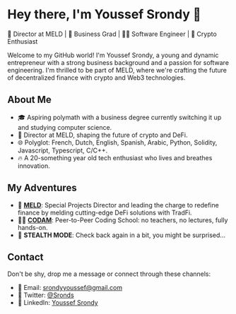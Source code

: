 # Hey there, I'm Youssef Srondy 👋

🚀 Director at MELD | 💼 Business Grad | 👨‍💻 Software Engineer | 🔗 Crypto Enthusiast

Welcome to my GitHub world! I'm Youssef Srondy, a young and dynamic entrepreneur with a strong business background and a passion for software engineering. 
I'm thrilled to be part of MELD, where we're crafting the future of decentralized finance with crypto and Web3 technologies.

## About Me

- 🎓 Aspiring polymath with a business degree currently switching it up and studying computer science. 
- 💼 Director at MELD, shaping the future of crypto and DeFi.
- 🌐 Polyglot: French, Dutch, English, Spanish, Arabic, Python, Solidity, Javascript, Typescript, C/C++.
- 🔥 A 20-something year old tech enthusiast who lives and breathes innovation.

## My Adventures

- 🏦 **[MELD](https://meld.com)**: Special Projects Director and leading the charge to redefine finance by melding cutting-edge DeFi solutions with TradFi.
- 👨‍🎓 **[CODAM](https://codam.nl)**: Peer-to-Peer Coding School: no teachers, no lectures, fully hands-on. 
- 🥷 **STEALTH MODE**: Check back again in a bit, you might be surprised... 

## Contact

Don't be shy, drop me a message or connect through these channels:

- 📧 Email: [srondyyoussef@gmail.com](mailto:srondyyoussef@gmail.com)
- 💬 Twitter: [@Sronds](https://twitter.com/Sronds)
- 💼 LinkedIn: [Youssef Srondy](https://www.linkedin.com/in/youssefsrondy)


